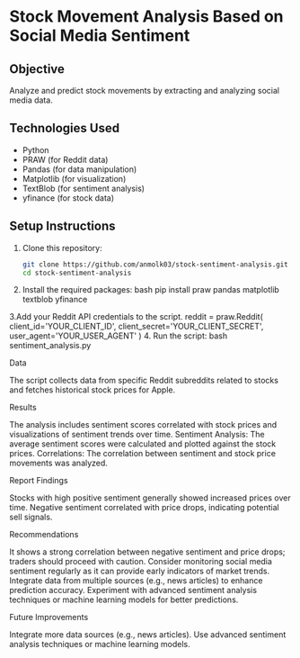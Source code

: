 # Stock Movement Analysis Based on Social Media Sentiment

## Objective
Analyze and predict stock movements by extracting and analyzing social media data.

## Technologies Used
- Python
- PRAW (for Reddit data)
- Pandas (for data manipulation)
- Matplotlib (for visualization)
- TextBlob (for sentiment analysis)
- yfinance (for stock data)

## Setup Instructions
1. Clone this repository:
   ```bash
   git clone https://github.com/anmolk03/stock-sentiment-analysis.git
   cd stock-sentiment-analysis

2. Install the required packages:
bash
pip install praw pandas matplotlib textblob yfinance

3.Add your Reddit API credentials to the script.
  reddit = praw.Reddit(
    client_id='YOUR_CLIENT_ID',
    client_secret='YOUR_CLIENT_SECRET',
    user_agent='YOUR_USER_AGENT'
)
4. Run the script:
  bash
   sentiment_analysis.py


Data

The script collects data from specific Reddit subreddits related to stocks and fetches historical stock prices for Apple.

Results

The analysis includes sentiment scores correlated with stock prices and visualizations of sentiment trends over time.
Sentiment Analysis: The average sentiment scores were calculated and plotted against the stock prices.
Correlations: The correlation between sentiment and stock price movements was analyzed.

Report Findings

Stocks with high positive sentiment generally showed increased prices over time.
Negative sentiment correlated with price drops, indicating potential sell signals.

Recommendations

It shows a strong correlation between negative sentiment and price drops; traders should proceed with caution.
Consider monitoring social media sentiment regularly as it can provide early indicators of market trends.
Integrate data from multiple sources (e.g., news articles) to enhance prediction accuracy.
Experiment with advanced sentiment analysis techniques or machine learning models for better predictions.

Future Improvements

Integrate more data sources (e.g., news articles).
Use advanced sentiment analysis techniques or machine learning models.
